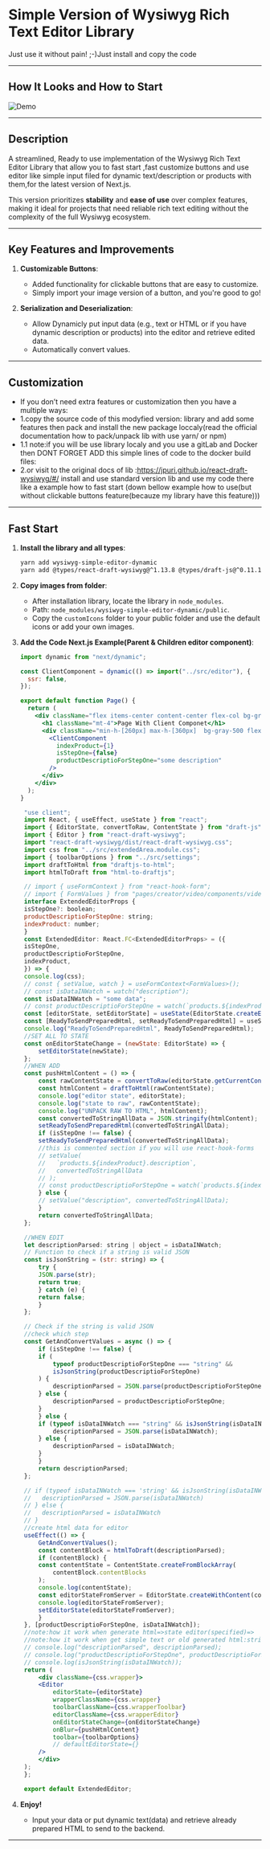 # Simple Version of Wysiwyg Rich Text Editor Library

Just use it without pain! ;-)Just install and copy the code

---

## How It Looks and How to Start

![Demo](./public/visualize.png)

---

## Description

A streamlined, Ready to use implementation of the Wysiwyg Rich Text Editor Library
that allow you to fast start ,fast customize buttons and use editor like simple input filed for dynamic text/description or products with them,for the latest version of Next.js.

This version prioritizes **stability** and **ease of use** over complex features, making it ideal for projects that need reliable rich text editing without the complexity of the full Wysiwyg ecosystem.

---

## Key Features and Improvements

1. **Customizable Buttons**:

   - Added functionality for clickable buttons that are easy to customize.
   - Simply import your image version of a button, and you're good to go!

2. **Serialization and Deserialization**:

   - Allow Dynamicly put input data (e.g., text or HTML or if you have dynamic description or products) into the editor and retrieve edited data.
   - Automatically convert values.

---

## Customization

- If you don’t need extra features or customization then you have a multiple ways:
- 1.copy the source code of this modyfied version: library and add some features then pack and install the new package loccaly(read the official documentation how to pack/unpack lib with use yarn/ or npm)
- 1.1 note:if you will be use library localy and you use a gitLab and Docker then DONT FORGET ADD this simple lines of code to the docker build files:
- 2.or visit to the original docs of lib :https://jpuri.github.io/react-draft-wysiwyg/#/ install and use standard version lib and use my code there like a example how to fast start (down bellow example how to use(but without clickable buttons feature(becauze my library have this feature)))

---

## Fast Start

1. **Install the library and all types**:

   ```bash
   yarn add wysiwyg-simple-editor-dynamic
   yarn add @types/react-draft-wysiwyg@^1.13.8 @types/draft-js@^0.11.18 draft-js@^0.11.7 draftjs-to-html@^0.9.1

   ```

2. **Copy images from folder**:

   - After installation library, locate the library in `node_modules`.
   - Path: `node_modules/wysiwyg-simple-editor-dynamic/public`.
   - Copy the `customIcons` folder to your public folder and use the default icons or add your own images.

3. **Add the Code Next.js Example(Parent & Children editor component)**:

   ```jsx
   import dynamic from "next/dynamic";

   const ClientComponent = dynamic(() => import("../src/editor"), {
     ssr: false,
   });

   export default function Page() {
     return (
       <div className="flex items-center content-center flex-col bg-gray-400 h-[400px]">
         <h1 className="mt-4">Page With Client Componet</h1>
         <div className="min-h-[260px] max-h-[360px]  bg-gray-500 flex items-center justify-center rounded-md mt-4 ">
           <ClientComponent
             indexProduct={1}
             isStepOne={false}
             productDescriptioForStepOne="some description"
           />
         </div>
       </div>
     );
   }
   ```

   ```jsx
    "use client";
    import React, { useEffect, useState } from "react";
    import { EditorState, convertToRaw, ContentState } from "draft-js";
    import { Editor } from "react-draft-wysiwyg";
    import "react-draft-wysiwyg/dist/react-draft-wysiwyg.css";
    import css from "../src/extendedArea.module.css";
    import { toolbarOptions } from "../src/settings";
    import draftToHtml from "draftjs-to-html";
    import htmlToDraft from "html-to-draftjs";

    // import { useFormContext } from "react-hook-form";
    // import { FormValues } from "pages/creator/video/components/videoAddEdit/videoAddEditForm";
    interface ExtendedEditorProps {
    isStepOne?: boolean;
    productDescriptioForStepOne: string;
    indexProduct: number;
    }
    const ExtendedEditor: React.FC<ExtendedEditorProps> = ({
    isStepOne,
    productDescriptioForStepOne,
    indexProduct,
    }) => {
    console.log(css);
    // const { setValue, watch } = useFormContext<FormValues>();
    // const isDataINWatch = watch("description");
    const isDataINWatch = "some data";
    // const productDescriptioForStepOne = watch(`products.${indexProduct}.description`)
    const [editorState, setEditorState] = useState(EditorState.createEmpty());
    const [ReadyToSendPreparedHtml, setReadyToSendPreparedHtml] = useState<any>();
    console.log("ReadyToSendPreparedHtml", ReadyToSendPreparedHtml);
    //SET ALL TO STATE
    const onEditorStateChange = (newState: EditorState) => {
        setEditorState(newState);
    };
    //WHEN ADD
    const pushHtmlContent = () => {
        const rawContentState = convertToRaw(editorState.getCurrentContent());
        const htmlContent = draftToHtml(rawContentState);
        console.log("editor state", editorState);
        console.log("state to raw", rawContentState);
        console.log("UNPACK RAW TO HTML", htmlContent);
        const convertedToStringAllData = JSON.stringify(htmlContent);
        setReadyToSendPreparedHtml(convertedToStringAllData);
        if (isStepOne !== false) {
        setReadyToSendPreparedHtml(convertedToStringAllData);
        //this is commented section if you will use react-hook-forms
        // setValue(
        //   `products.${indexProduct}.description`,
        //   convertedToStringAllData
        // );
        // const productDescriptioForStepOne = watch(`products.${indexProduct}.description`)
        } else {
        // setValue("description", convertedToStringAllData);
        }
        return convertedToStringAllData;
    };

    //WHEN EDIT
    let descriptionParsed: string | object = isDataINWatch;
    // Function to check if a string is valid JSON
    const isJsonString = (str: string) => {
        try {
        JSON.parse(str);
        return true;
        } catch (e) {
        return false;
        }
    };

    // Check if the string is valid JSON
    //check which step
    const GetAndConvertValues = async () => {
        if (isStepOne !== false) {
        if (
            typeof productDescriptioForStepOne === "string" &&
            isJsonString(productDescriptioForStepOne)
        ) {
            descriptionParsed = JSON.parse(productDescriptioForStepOne);
        } else {
            descriptionParsed = productDescriptioForStepOne;
        }
        } else {
        if (typeof isDataINWatch === "string" && isJsonString(isDataINWatch)) {
            descriptionParsed = JSON.parse(isDataINWatch);
        } else {
            descriptionParsed = isDataINWatch;
        }
        }
        return descriptionParsed;
    };

    // if (typeof isDataINWatch === 'string' && isJsonString(isDataINWatch)) {
    //   descriptionParsed = JSON.parse(isDataINWatch)
    // } else {
    //   descriptionParsed = isDataINWatch
    // }
    //create html data for editor
    useEffect(() => {
        GetAndConvertValues();
        const contentBlock = htmlToDraft(descriptionParsed);
        if (contentBlock) {
        const contentState = ContentState.createFromBlockArray(
            contentBlock.contentBlocks
        );
        console.log(contentState);
        const editorStateFromServer = EditorState.createWithContent(contentState);
        console.log(editorStateFromServer);
        setEditorState(editorStateFromServer);
        }
    }, [productDescriptioForStepOne, isDataINWatch]);
    //note:how it work when generate html=>state editor(specified)=>  (convert to)raw format=>  (convert raw to html)html from raw =>  string from html=>send
    //note:how it work when get simple text or old generated html:string=>html=>raw=>content state
    // console.log("descriptionParsed", descriptionParsed);
    // console.log("productDescriptioForStepOne", productDescriptioForStepOne);
    // console.log(isJsonString(isDataINWatch));
    return (
        <div className={css.wrapper}>
        <Editor
            editorState={editorState}
            wrapperClassName={css.wrapper}
            toolbarClassName={css.wrapperToolbar}
            editorClassName={css.wrapperEditor}
            onEditorStateChange={onEditorStateChange}
            onBlur={pushHtmlContent}
            toolbar={toolbarOptions}
            // defaultEditorState={}
        />
        </div>
    );
    };

    export default ExtendedEditor;
   ```

4. **Enjoy!**
   - Input your data or put dynamic text(data) and retrieve already prepared HTML to send to the backend.

---
